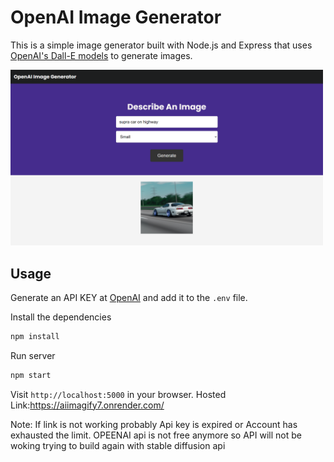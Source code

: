# OpenAI Image Generator

This is a simple image generator built with Node.js and Express that uses [OpenAI's Dall-E models](https://beta.openai.com/docs/guides/images) to generate images.

<img src="public/img/screen.png" width="500">

## Usage

Generate an API KEY at [OpenAI](https://beta.openai.com/) and add it to the `.env` file.

Install the dependencies

```bash
npm install
```

Run server

```bash
npm start
```

Visit `http://localhost:5000` in your browser.
Hosted Link:https://aiimagify7.onrender.com/

Note: If link is not working probably Api key is expired or Account has exhausted the limit.
      OPEENAI api is not free anymore so API will not be woking 
      trying to build again with stable diffusion api

